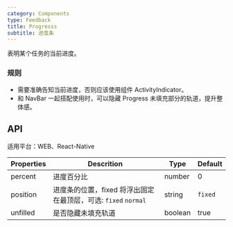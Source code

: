 ```yaml
---
category: Components
type: Feedback
title: Progresss
subtitle: 进度条
---
```


表明某个任务的当前进度。

### 规则

- 需要准确告知当前进度，否则应该使用组件 ActivityIndicator。
- 和 NavBar 一起搭配使用时，可以隐藏 Progress 未填充部分的轨道，提升整体感。

## API

适用平台：WEB、React-Native

Properties | Descrition | Type | Default
-----------|------------|------|--------
percent | 进度百分比 | number | 0
position | 进度条的位置，fixed 将浮出固定在最顶层，可选: `fixed` `normal` | string | `fixed`
unfilled | 是否隐藏未填充轨道 | boolean | true
